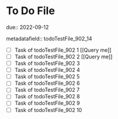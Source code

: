 # To Do File

due:: 2022-09-12

metadatafield:: todoTestFile_902_14

- [ ] Task of todoTestFile_902 1 [[Query me]]
- [ ] Task of todoTestFile_902 2 [[Query me]]
- [ ] Task of todoTestFile_902 3
- [ ] Task of todoTestFile_902 4
- [ ] Task of todoTestFile_902 5
- [ ] Task of todoTestFile_902 6
- [ ] Task of todoTestFile_902 7
- [ ] Task of todoTestFile_902 8
- [ ] Task of todoTestFile_902 9
- [ ] Task of todoTestFile_902 10